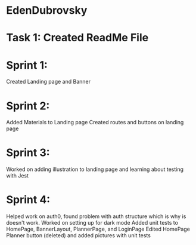# EdenDubrovsky

# Task 1: Created ReadMe File

# Sprint 1:
Created Landing page and Banner
# Sprint 2:
Added Materials to Landing page
Created routes and buttons on landing page

# Sprint 3:
Worked on adding illustration to landing page and learning about testing with Jest
# Sprint 4:
Helped work on auth0, found problem with auth structure which is why is doesn't work.
Worked on setting up for dark mode
Added unit tests to HomePage, BannerLayout, PlannerPage, and LoginPage
Edited HomePage Planner button (deleted) and added pictures with unit tests


